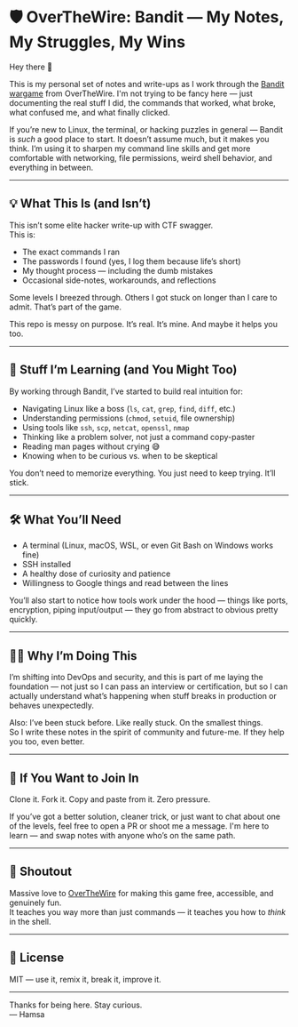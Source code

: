 # 🛡️ OverTheWire: Bandit — My Notes, My Struggles, My Wins

Hey there 👋

This is my personal set of notes and write-ups as I work through the [Bandit wargame](https://overthewire.org/wargames/bandit/) from OverTheWire. I'm not trying to be fancy here — just documenting the real stuff I did, the commands that worked, what broke, what confused me, and what finally clicked.

If you’re new to Linux, the terminal, or hacking puzzles in general — Bandit is *such* a good place to start. It doesn’t assume much, but it makes you think. I’m using it to sharpen my command line skills and get more comfortable with networking, file permissions, weird shell behavior, and everything in between.

---

## 💡 What This Is (and Isn’t)

This isn’t some elite hacker write-up with CTF swagger.  
This is:
- The exact commands I ran  
- The passwords I found (yes, I log them because life’s short)  
- My thought process — including the dumb mistakes  
- Occasional side-notes, workarounds, and reflections

Some levels I breezed through. Others I got stuck on longer than I care to admit. That’s part of the game.

This repo is messy on purpose. It’s real. It’s mine. And maybe it helps you too.

---

## 🧠 Stuff I’m Learning (and You Might Too)

By working through Bandit, I’ve started to build real intuition for:

- Navigating Linux like a boss (`ls`, `cat`, `grep`, `find`, `diff`, etc.)
- Understanding permissions (`chmod`, `setuid`, file ownership)
- Using tools like `ssh`, `scp`, `netcat`, `openssl`, `nmap`
- Thinking like a problem solver, not just a command copy-paster
- Reading man pages without crying 😅
- Knowing when to be curious vs. when to be skeptical

You don’t need to memorize everything. You just need to keep trying. It’ll stick.

---

## 🛠️ What You’ll Need

- A terminal (Linux, macOS, WSL, or even Git Bash on Windows works fine)
- SSH installed
- A healthy dose of curiosity and patience
- Willingness to Google things and read between the lines

You’ll also start to notice how tools work under the hood — things like ports, encryption, piping input/output — they go from abstract to obvious pretty quickly.

---

## 🙋‍♂️ Why I’m Doing This

I’m shifting into DevOps and security, and this is part of me laying the foundation — not just so I can pass an interview or certification, but so I can actually understand what’s happening when stuff breaks in production or behaves unexpectedly.

Also: I’ve been stuck before. Like really stuck. On the smallest things.  
So I write these notes in the spirit of community and future-me. If they help you too, even better.

---

## 🤝 If You Want to Join In

Clone it. Fork it. Copy and paste from it. Zero pressure.

If you’ve got a better solution, cleaner trick, or just want to chat about one of the levels, feel free to open a PR or shoot me a message. I'm here to learn — and swap notes with anyone who’s on the same path.

---

## 👏 Shoutout

Massive love to [OverTheWire](https://overthewire.org) for making this game free, accessible, and genuinely fun.  
It teaches you way more than just commands — it teaches you how to *think* in the shell.

---

## 🪪 License

MIT — use it, remix it, break it, improve it.

---

Thanks for being here. Stay curious.  
— Hamsa
